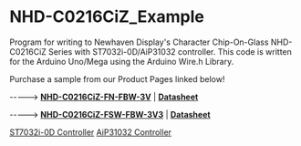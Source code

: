 # NHD-C0216CiZ_Example

Program for writing to Newhaven Display's Character Chip-On-Glass NHD-C0216CiZ Series with ST7032i-0D/AiP31032 controller. 
This code is written for the Arduino Uno/Mega using the Arduino Wire.h Library. 


Purchase a sample from our Product Pages linked below!

-----> [**NHD-C0216CiZ-FN-FBW-3V**](https://www.newhavendisplay.com/nhdc0216cizfnfbw3v-p-2301.html)   |   [**Datasheet**](https://www.newhavendisplay.com/specs/NHD-C0216CiZ-FN-FBW-3V.pdf)

-----> [**NHD-C0216CiZ-FSW-FBW-3V3**](https://www.newhavendisplay.com/nhdc0216cizfswfbw3v3-p-2930.html)   |   [**Datasheet**](https://www.newhavendisplay.com/specs/NHD-C0216CiZ-FSW-FBW-3V3.pdf)

[ST7032i-0D Controller](https://www.newhavendisplay.com/app_notes/ST7032.pdf)
[AiP31032 Controller](https://support.newhavendisplay.com/hc/en-us/articles/4414489955351-AiP31032)